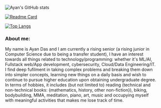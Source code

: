 ![Ayan's GitHub stats](https://github-readme-stats.vercel.app/api?username=DeveloperMindset123&show_icons=true&show_owner=true&include_all_commits=true&rank_icon=github&theme=tokyonight&show=reviews,discussions_started,discussions_answered,prs_merged,prs_merged_percentage)
<!--Showcase top projects -->
[![Readme Card](https://github-readme-stats.vercel.app/api/pin/?username=DeveloperMindset123&repo=PersonalPortfolio&theme=tokyonight)](https://github.com/DeveloperMindset123/PersonalPortfolio)

[![Top Langs](https://github-readme-stats.vercel.app/api/top-langs/?username=DeveloperMindset123&langs_count=6&layout=donut&theme=dracula)](https://github.com/anuraghazra/github-readme-stats)


### About me: 
My name is Ayan Das and I am currently a rising senior (a rising junior in Computer Science due to being a transfer student), I have an interest towards all things related to technology/programming: whether it's ML/AI, Fullstack web/App development, cybersecurity, Cloud/Data Engineering/IT. I find deep fufilment in taking complex problems and breaking them down into simpler concepts, learning new things on a daily basis and wish to continue to pursue higher education upon obtaining undergraduate degree. In terms of hobbies, it includes (but not limited to) reading (technical and non-technical books: {mathematics, history, other non-fiction}), biking, bodybuilding, MMA, meditation, piano, art, music and occupying myself with meaningful activities that makes me lose track of time.
<!--[![Harlok's wakatime stats](https://github-readme-stats.vercel.app/api/wakatime?username=DeveloperMindset123)](https://github.com/anuraghazra/github-readme-stats) note: update this once some coding activity has been recorded using this app-->
<!---display all time contributions
DeveloperMindset123/DeveloperMindset123 is a ✨ special ✨ repository because its `README.md` (this file) appears on your GitHub profile.
You can click the Preview link to take a look at your changes.
--->
